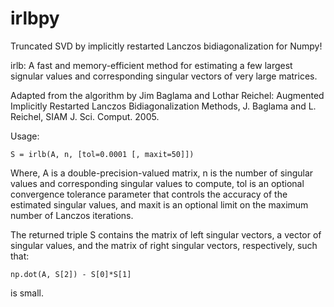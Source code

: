 irlbpy
======

Truncated SVD by implicitly restarted Lanczos bidiagonalization for Numpy!


irlb: A fast and memory-efficient method for estimating a few largest signular values and corresponding singular vectors of very large matrices.

Adapted from the algorithm by Jim Baglama and Lothar Reichel:
Augmented Implicitly Restarted Lanczos Bidiagonalization Methods,
J. Baglama and L. Reichel, SIAM J. Sci. Comput. 2005.

Usage:
```
S = irlb(A, n, [tol=0.0001 [, maxit=50]])
```
Where, A is a double-precision-valued matrix, n is the number of singular values and corresponding singular values to compute, tol is an optional convergence tolerance parameter that controls the accuracy of the estimated singular values, and maxit is an optional limit on the maximum number of Lanczos iterations.

The returned triple S contains the matrix of left singular vectors, a vector of singular values, and the matrix of right singular vectors, respectively, such that:
```
np.dot(A, S[2]) - S[0]*S[1]
```
is small.

